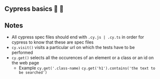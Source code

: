 ## Cypress basics :tada: :rocket:

## Notes

- All cypress spec files should end with `.cy.js | .cy.ts` in order for cypress to know that these are spec files
- `cy.visit()` visits a particular url on which the tests have to be performed
- `cy.get()` selects all the occurences of an element or a class or an id on the web page
  - Example `cy.get('.class-name)` `cy.get('h1').contains('the text to be searched')`
